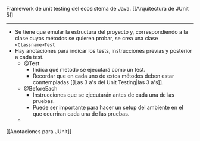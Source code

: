 Framework de unit testing del ecosistema de Java.
[[Arquitectura de JUnit 5]] 
***
- Se tiene que emular la estructura del proyecto y, correspondiendo a la clase cuyos métodos se quieren probar, se crea una clase `<Classname>Test` 
- Hay anotaciones para indicar los tests, instrucciones previas y posterior a cada test.
	- @Test
		- Indica qué metodo se ejecutará como un test.
		- Recordar que en cada uno de estos métodos deben estar comtempladas [[Las 3 a's del Unit Testing|las 3 a's]].
	- @BeforeEach 
		- Instrucciones que se ejecutarán antes de cada una de las pruebas.
		- Puede ser importante para hacer un setup del ambiente en el que ocurriran cada una de las pruebas.
	- 
[[Anotaciones para JUnit]]
